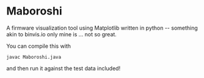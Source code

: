 # Maboroshi
A firmware visualization tool using Matplotlib written in python -- something akin to binvis.io only mine is ... not so great.

You can compile this with 

```
javac Maboroshi.java
```

and then run it against the test data included!
